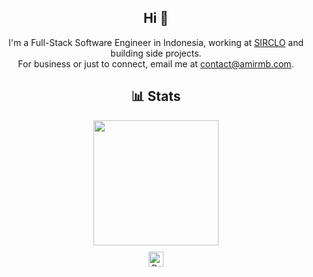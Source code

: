 <div align="center">
  <h2>Hi 👋</h2>
  <p style="margin: 0 auto;">I'm a Full-Stack Software Engineer in Indonesia, working at <a href="https://www.sirclo.com" target="_blank">SIRCLO</a> and building side projects.<br/>For business or just to connect, email me at <a href="mailto:contact@amirmb.com">contact@amirmb.com</a>.</p>

  <h2>📊 Stats</h2>
  <img height="200em" src="https://ghrs.amirmb.com/top-langs/?username=amirkode&hide=css,html,blade,tex,hack&title_color=ffffff&text_color=c9cacc&icon_color=2bbc8a&bg_color=1d1f21&langs_count=10&layout=compact&custom_title=Top%2010%20Most%20Used%20Language" />
  <br/>
  <img height="24em" style="margin-top: 10px" src="https://ghpvc.amirmb.com/?username=amirkode&color=brightgreen&style=for-the-badge" alt="Profile Views" />
</div>
